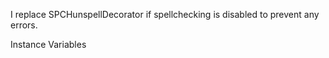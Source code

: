I replace SPCHunspellDecorator if spellchecking is disabled to prevent any errors.

Instance Variables
